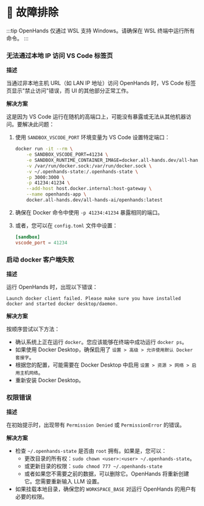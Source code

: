 # 🚧 故障排除

:::tip
OpenHands 仅通过 WSL 支持 Windows。请确保在 WSL 终端中运行所有命令。
:::

### 无法通过本地 IP 访问 VS Code 标签页

**描述**

当通过非本地主机 URL（如 LAN IP 地址）访问 OpenHands 时，VS Code 标签页显示"禁止访问"错误，而 UI 的其他部分正常工作。

**解决方案**

这是因为 VS Code 运行在随机的高端口上，可能没有暴露或无法从其他机器访问。要解决此问题：

1. 使用 `SANDBOX_VSCODE_PORT` 环境变量为 VS Code 设置特定端口：
   ```bash
   docker run -it --rm \
       -e SANDBOX_VSCODE_PORT=41234 \
       -e SANDBOX_RUNTIME_CONTAINER_IMAGE=docker.all-hands.dev/all-hands-ai/runtime:latest \
       -v /var/run/docker.sock:/var/run/docker.sock \
       -v ~/.openhands-state:/.openhands-state \
       -p 3000:3000 \
       -p 41234:41234 \
       --add-host host.docker.internal:host-gateway \
       --name openhands-app \
       docker.all-hands.dev/all-hands-ai/openhands:latest
   ```

2. 确保在 Docker 命令中使用 `-p 41234:41234` 暴露相同的端口。

3. 或者，您可以在 `config.toml` 文件中设置：
   ```toml
   [sandbox]
   vscode_port = 41234
   ```

### 启动 docker 客户端失败

**描述**

运行 OpenHands 时，出现以下错误：
```
Launch docker client failed. Please make sure you have installed docker and started docker desktop/daemon.
```

**解决方案**

按顺序尝试以下方法：
* 确认系统上正在运行 `docker`。您应该能够在终端中成功运行 `docker ps`。
* 如果使用 Docker Desktop，确保启用了 `设置 > 高级 > 允许使用默认 Docker 套接字`。
* 根据您的配置，可能需要在 Docker Desktop 中启用 `设置 > 资源 > 网络 > 启用主机网络`。
* 重新安装 Docker Desktop。

### 权限错误

**描述**

在初始提示时，出现带有 `Permission Denied` 或 `PermissionError` 的错误。

**解决方案**

* 检查 `~/.openhands-state` 是否由 `root` 拥有。如果是，您可以：
  * 更改目录的所有权：`sudo chown <user>:<user> ~/.openhands-state`。
  * 或更新目录的权限：`sudo chmod 777 ~/.openhands-state`
  * 或者如果您不需要之前的数据，可以删除它。OpenHands 将重新创建它。您需要重新输入 LLM 设置。
* 如果挂载本地目录，确保您的 `WORKSPACE_BASE` 对运行 OpenHands 的用户有必要的权限。

